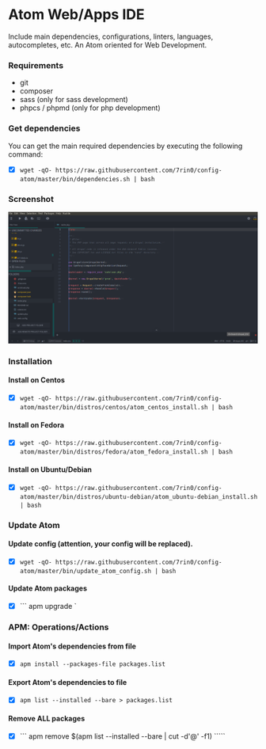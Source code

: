 # Atom Web/Apps IDE
Include main dependencies, configurations, linters, languages, autocompletes, etc. An Atom oriented for Web Development.

### Requirements
- git
- composer
- sass (only for sass development)
- phpcs / phpmd (only for php development)

### Get dependencies
You can get the main required dependencies by executing the following command:
- [x] ``` wget -qO- https://raw.githubusercontent.com/7rin0/config-atom/master/bin/dependencies.sh | bash ```

### Screenshot
![Atom IDE](https://raw.githubusercontent.com/7rin0/config-atom/master/media/screenshot.png)

### Installation
#### Install on Centos
- [x] ``` wget -qO- https://raw.githubusercontent.com/7rin0/config-atom/master/bin/distros/centos/atom_centos_install.sh | bash ```

#### Install on Fedora
- [x] ``` wget -qO- https://raw.githubusercontent.com/7rin0/config-atom/master/bin/distros/fedora/atom_fedora_install.sh | bash ```

#### Install on Ubuntu/Debian
- [x] ``` wget -qO- https://raw.githubusercontent.com/7rin0/config-atom/master/bin/distros/ubuntu-debian/atom_ubuntu-debian_install.sh | bash ```

### Update Atom
#### Update config (attention, your config will be replaced).
- [x] ``` wget -qO- https://raw.githubusercontent.com/7rin0/config-atom/master/bin/update_atom_config.sh | bash ```

#### Update Atom packages
- [x] ``` apm upgrade `


### APM: Operations/Actions
#### Import Atom's dependencies from file
- [x] ``` apm install --packages-file packages.list ```

#### Export Atom's dependencies to file
- [x] ``` apm list --installed --bare > packages.list ```

#### Remove ALL packages
- [x] ``` apm remove $(apm list --installed --bare | cut -d'@' -f1) `````

